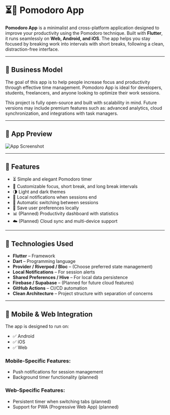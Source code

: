 # ⏳🍅 Pomodoro App

**Pomodoro App** is a minimalist and cross-platform application designed to improve your productivity using the Pomodoro technique. Built with **Flutter**, it runs seamlessly on **Web, Android, and iOS**. The app helps you stay focused by breaking work into intervals with short breaks, following a clean, distraction-free interface.

---

## 💼 Business Model

The goal of this app is to help people increase focus and productivity through effective time management. Pomodoro App is ideal for developers, students, freelancers, and anyone looking to optimize their work sessions.

This project is fully open-source and built with scalability in mind. Future versions may include premium features such as: advanced analytics, cloud synchronization, and integrations with task managers.

---

## 📱 App Preview

![App Screenshot](link-to-screenshot)

---

## 🚀 Features

- ⏳ Simple and elegant Pomodoro timer
- 🔄 Customizable focus, short break, and long break intervals
- 🌗 Light and dark themes
- 🔔 Local notifications when sessions end
- 🔄 Automatic switching between sessions
- 💾 Save user preferences locally
- 📊 (Planned) Productivity dashboard with statistics
- ☁️ (Planned) Cloud sync and multi-device support

---

## 🧠 Technologies Used

- **Flutter** – Framework
- **Dart** – Programming language
- **Provider / Riverpod / Bloc** – (Choose preferred state management)
- **Local Notifications** – For session alerts
- **Shared Preferences / Hive** – For local data persistence
- **Firebase / Supabase** – (Planned for future cloud features)
- **GitHub Actions** – CI/CD automation
- **Clean Architecture** – Project structure with separation of concerns

---

## 📲 Mobile & Web Integration

The app is designed to run on:

- ✅ Android
- ✅ iOS
- ✅ Web

### Mobile-Specific Features:
- Push notifications for session management
- Background timer functionality (planned)

### Web-Specific Features:
- Persistent timer when switching tabs (planned)
- Support for PWA (Progressive Web App) (planned)